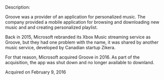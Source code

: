 Description:

Groove was a provider of an application for personalized music. The company provided a mobile application for browsing and downloading new music and and creating personalized playlist.

Back in 2015, Microsoft rebranded its Xbox Music streaming service as Groove, but they had one problem with the name, it was shared by another music service, developed by Canadian startup Zikera.

For that reason, Microsoft acquired Groove in 2016. As part of the acquisition, the app was shut down and no longer available to downland.

Acquired on February 9, 2016